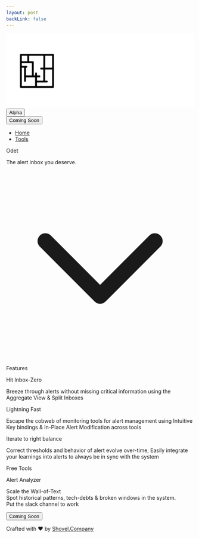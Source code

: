 ```yaml
---
layout: post
backLink: false
---
```


<div class="grid h-screen grid-cols-10 grid-rows-4 font-sans bg-cover bg-center" style="background-image: url('https://images.unsplash.com/photo-1519681393784-d120267933ba?ixid=MnwxMjA3fDB8MHxwaG90by1wYWdlfHx8fGVufDB8fHx8&ixlib=rb-1.2.1&auto=format&fit=crop&w=1124&q=100')">

<nav class="bg-transparent border-gray-200 px-4 md:px-10 py-2.5 rounded dark:bg-gray-800 w-screen">
  <div class="container flex flex-wrap justify-between items-center mx-auto">
    <div class="flex flex-row items-center">
      <a href="#" class="flex items-center"><img src="/assets/odet_logo.svg" class="h-6 sm:h-9" alt="Odet Logo" /></a>
      <button type="button" class="text-white bg-gray-900 font-normal rounded-lg text-xs px-2 text-center md:mr-0 h-5 md:h-6">Alpha</button>
    </div>
    <div class="flex md:order-2">
      <button type="button" class="text-white bg-gray-700 hover:bg-gray-900 focus:ring-2 focus:outline-none focus:ring-blue-500 font-medium rounded-lg text-sm px-5 py-2.5 text-center md:mr-0">Coming Soon</button>
    </div>
    <div class="hidden justify-between items-center w-full md:flex md:w-auto md:order-1" id="mobile-menu-4">
      <ul class="flex flex-col mt-4 md:flex-row md:space-x-8 md:mt-0 md:text-sm md:font-medium">
        <li>
          <a href="#" class="block py-2 pr-4 pl-3 text-white hover:text-blue-500 md:p-0 text-lg" aria-current="page">Home</a>
        </li>
        <li>
          <a href="#tools" class="block py-2 pr-4 pl-3 text-white hover:text-blue-500 md:p-0 text-lg">Tools</a>
        </li>
      </ul>
  </div>
  </div>
</nav>

  <div class="top-card grid col-span-6 lg:col-span-4 col-start-3 lg:col-start-4 row-start-3 place-items-center text-center">
    <p class="text-4xl md:text-6xl lg:text-7xl text-white font-semibold mt-4"> Odet </p>
    <p class="text-lg md:text-2xl lg:text-4xl text-white mb-8">The alert inbox you deserve.</p>
  </div>
  <div class="grid w-screen row-start-4 place-items-center">
  <svg class="h-8 w-8 text-white self-end" fill="none" viewBox="0 0 24 24" stroke="currentColor">
      <path stroke-linecap="round" stroke-linejoin="round" stroke-width="2" d="M19 9l-7 7-7-7"/>
      </svg>
  </div>
</div>

<div class="grid min-h-screen blue-blob text-gray-300 p-6 md:p-8 lg:p-16 place-content-evenly">
  <p class="text-lg md:text-2xl lg:text-2xl font-bold text-center">Features</p>
  <div class="flex flex-col md:flex-row">
    <div class="card grid grid-rows-3 h-64 text-center m-4 p-4 md:p-4 lg:p-8 md:w-1/2">
      <p class="text-lg md:text-2xl lg:text-2xl font-bold">Hit Inbox-Zero </p>
      <p class="text-sm md:text-base lg:text-lg row-span-2">Breeze through alerts
      without missing critical information using the <span class="font-bold">Aggregate View & Split
      Inboxes</span></p>
    </div>
    <div class="card grid grid-rows-3 h-64 text-center m-4 p-4 md:p-4 lg:p-8 md:w-1/2">
      <p class="text-lg md:text-2xl lg:text-2xl font-bold">Lightning Fast</p>
      <p class="text-sm md:text-base lg:text-lg row-span-2">Escape the cobweb of monitoring tools for alert management using <span class="font-bold">Intuitive Key bindings & In-Place Alert Modification</span> across tools</p>
    </div>
  </div>

  <div class="flex justify-center">
    <div class="card grid grid-rows-3 h-64 text-center m-4 p-4 md:p-4 lg:p-8 md:w-1/2">
      <p class="text-lg md:text-2xl lg:text-2xl font-bold">Iterate to right balance </p>
      <p class="text-sm md:text-base lg:text-lg row-span-2">Correct thresholds and behavior of alert evolve over-time, Easily integrate your learnings into alerts to always be in sync with the system</p>
    </div>
  </div>
</div>

<div id="tools" class="relative flex flex-col min-h-screen bg-gray-900 text-gray-300 justify-center">
  <div class="grid place-items-center mx-auto">
  <p class="text-lg md:text-2xl lg:text-2xl font-bold text-center m-8">Free Tools</p>
  <div class="flex justify-center bg-gradient-to-r from-transparent via-blue-400">
    <div class="card grid grid-rows-4 h-80 text-center m-4 p-4 md:p-4 lg:p-8 md:w-2/3 place-items-center">
      <p class="text-lg md:text-2xl lg:text-2xl font-bold">Alert Analyzer</p>
      <p class="text-sm md:text-base lg:text-lg row-span-2"><span
      class="font-bold italic">Scale the Wall-of-Text</span><br>
      Spot historical patterns, tech-debts & broken windows in the system.<br>Put the slack channel to work</p>
      <button type="button" class="text-white bg-gray-700 hover:bg-gray-900 focus:ring-2 focus:outline-none focus:ring-blue-500 font-medium rounded-lg text-sm px-5 py-2.5 text-center w-1/2">Coming Soon</button>
    </div>
  </div>
  </div>
  <div class="grid text-center text-white font-extralight">
    <p> Crafted with &#10084; by <a href="https://shovel.company" target="_blank" class="underline text-purple-400"> Shovel.Company </a> </p>
  </div>
</div>
